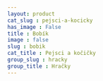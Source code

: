 ```yaml
---
layout: product
cat_slug : pejsci-a-kocicky
has_image : False
title : Bobík
image : false
slug : bobik
cat_title : Pejsci a kočičky
group_slug : hracky
group_title : Hračky
---
```




